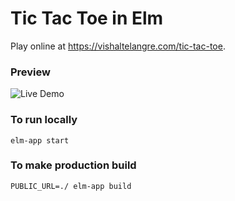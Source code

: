 # Tic Tac Toe in Elm

Play online at https://vishaltelangre.com/tic-tac-toe.

### Preview

![Live Demo](https://user-images.githubusercontent.com/876195/31579133-090caf58-b14d-11e7-932b-ec62c53a2269.gif)


### To run locally

```
elm-app start
```

### To make production build

```
PUBLIC_URL=./ elm-app build
